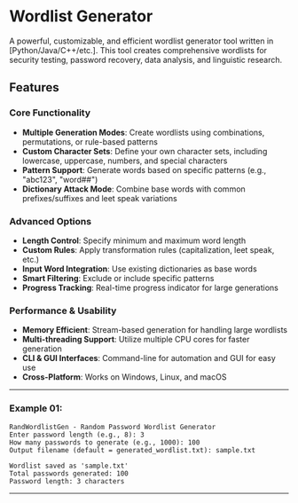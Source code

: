 # Wordlist Generator

A powerful, customizable, and efficient wordlist generator tool written in [Python/Java/C++/etc.]. This tool creates comprehensive wordlists for security testing, password recovery, data analysis, and linguistic research.

## Features

### Core Functionality

- **Multiple Generation Modes**: Create wordlists using combinations, permutations, or rule-based patterns
- **Custom Character Sets**: Define your own character sets, including lowercase, uppercase, numbers, and special characters
- **Pattern Support**: Generate words based on specific patterns (e.g., "abc123", "word##")
- **Dictionary Attack Mode**: Combine base words with common prefixes/suffixes and leet speak variations

### Advanced Options

- **Length Control**: Specify minimum and maximum word length
- **Custom Rules**: Apply transformation rules (capitalization, leet speak, etc.)
- **Input Word Integration**: Use existing dictionaries as base words
- **Smart Filtering**: Exclude or include specific patterns
- **Progress Tracking**: Real-time progress indicator for large generations

### Performance & Usability

- **Memory Efficient**: Stream-based generation for handling large wordlists
- **Multi-threading Support**: Utilize multiple CPU cores for faster generation
- **CLI & GUI Interfaces**: Command-line for automation and GUI for easy use
- **Cross-Platform**: Works on Windows, Linux, and macOS

---

### Example 01:

```
RandWordlistGen - Random Password Wordlist Generator
Enter password length (e.g., 8): 3
How many passwords to generate (e.g., 1000): 100
Output filename (default = generated_wordlist.txt): sample.txt

Wordlist saved as 'sample.txt'
Total passwords generated: 100
Password length: 3 characters

```

---
